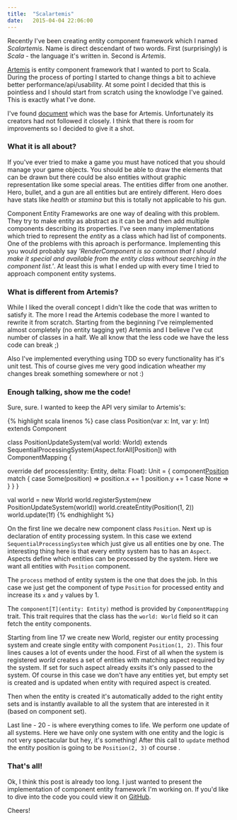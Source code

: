 ```yaml
---
title:  "Scalartemis"
date:   2015-04-04 22:06:00
---
```


Recently I've been creating entity component framework which I named _Scalartemis_. Name is direct descendant of two words. First (surprisingly) is _Scala_ - the language it's written in. Second is _Artemis_.

[Artemis][artemis] is entity component framework that I wanted to port to Scala. During the process of porting I started to change things a bit to achieve better performance/api/usability. At some point I decided that this is pointless and I should start from scratch using the knowlodge I've gained. This is exactly what I've done.

I've found [document][fast-entity-system] which was the base for Artemis. Unfortunately its creators had not followed it closely. I think that there is room for improvements so I decided to give it a shot.

### What it is all about?

If you've ever tried to make a game you must have noticed that you should manage your game objects. You should be able to draw the elements that can be drawn but there could be also entities without graphic representation like some special areas. The entities differ from one another. Hero, bullet, and a gun are all entities but are entirely different. Hero does have stats like _health_ or _stamina_ but this is totally not applicable to his gun.

Component Entity Frameworks are one way of dealing with this problem. They try to make entity as abstract as it can be and then add multiple components describing its properties. I've seen many implementations which tried to represent the _entity_ as a class which had list of components. One of the problems with this aproach is performance. Implementing this you would probably say _'RenderComponent is so common that I should make it special and available from the entity class without searching in the component list.'_. At least this is what I ended up with every time I tried to approach component entity systems.

### What is different from Artemis?

While I liked the overall concept I didn't like the code that was written to satisfy it. The more I read the Artemis codebase the more I wanted to rewrite it from scratch. Starting from the beginning I've reimplemented almost completely (no entity tagging yet) Artemis and I believe I've cut number of classes in a half. We all know that the less code we have the less code can break ;)

Also I've implemented everything using TDD so every functionality has it's unit test. This of course gives me very good indication wheather my changes break something somewhere or not :)


### Enough talking, show me the code!

Sure, sure. I wanted to keep the API very similar to Artemis's:

{% highlight scala linenos %}
case class Position(var x: Int, var y: Int) extends Component

class PositionUpdateSystem(val world: World)
      extends SequentialProcessingSystem(Aspect.forAll[Position])
      with ComponentMapping {

  override def process(entity: Entity, delta: Float): Unit = {
    component[Position](entity) match {
      case Some(position) =>
        position.x += 1
        position.y += 1
      case None =>
    }
  }
}

val world = new World
world.registerSystem(new PositionUpdateSystem(world))
world.createEntity(Position(1, 2))
world.update(1f)
{% endhighlight %}

On the first line we decalre new component class `Position`. Next up is declaration of entity processing system. In this case we extend `SequentialProcessingSystem` which just give us all entities one by one. The interesting thing here is that every entity system has to has an `Aspect`. Aspects define which entities can be processed by the system. Here we want all entities with `Position` component.

The `process` method of entity system is the one that does the job. In this case we just get the component of type `Position` for processed entity and increase its `x` and `y` values by 1.

The `component[T](entity: Entity)` method is provided by `ComponentMapping` trait. This trait requires that the class has the `world: World` field so it can fetch the entity components.

Starting from line 17 we create new World, register our entity processing system and create single entity with component `Position(1, 2)`. This four lines causes a lot of events under the hood. First of all when the system is registered _world_ creates a set of entities with matching aspect required by the system. If set for such aspect already exsits it's only passed to the system. Of course in this case we don't have any entities yet, but empty set is created and is updated when entity with required aspect is created.

Then when the entity is created it's automatically added to the right entity sets and is instantly available to all the system that are interested in it (based on component set).

Last line - 20 - is where everything comes to life. We perform one update of all systems. Here we have only one system with one entity and the logic is not very spectacular but hey, it's something! After this call to `update` method the entity position is going to be `Position(2, 3)` of course .

### That's all!

Ok, I think this post is already too long. I just wanted to present the implementation of component entity framework I'm working on. If you'd like to dive into the code you could view it on [GitHub][github].

Cheers!


[artemis]: http://gamadu.com/artemis/
[github]: https://github.com/marad/scalartemis
[fast-entity-system]: http://entity-systems.wikidot.com/fast-entity-component-system
